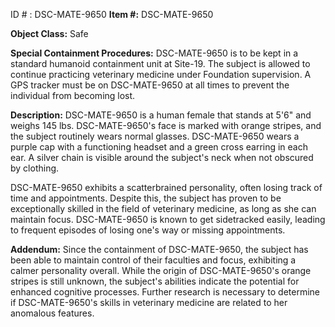 ID # : DSC-MATE-9650
**Item #:** DSC-MATE-9650

**Object Class:** Safe

**Special Containment Procedures:** DSC-MATE-9650 is to be kept in a standard humanoid containment unit at Site-19. The subject is allowed to continue practicing veterinary medicine under Foundation supervision. A GPS tracker must be on DSC-MATE-9650 at all times to prevent the individual from becoming lost.

**Description:** DSC-MATE-9650 is a human female that stands at 5'6" and weighs 145 lbs. DSC-MATE-9650's face is marked with orange stripes, and the subject routinely wears normal glasses. DSC-MATE-9650 wears a purple cap with a functioning headset and a green cross earring in each ear. A silver chain is visible around the subject's neck when not obscured by clothing.

DSC-MATE-9650 exhibits a scatterbrained personality, often losing track of time and appointments. Despite this, the subject has proven to be exceptionally skilled in the field of veterinary medicine, as long as she can maintain focus. DSC-MATE-9650 is known to get sidetracked easily, leading to frequent episodes of losing one's way or missing appointments.

**Addendum:** Since the containment of DSC-MATE-9650, the subject has been able to maintain control of their faculties and focus, exhibiting a calmer personality overall. While the origin of DSC-MATE-9650's orange stripes is still unknown, the subject's abilities indicate the potential for enhanced cognitive processes. Further research is necessary to determine if DSC-MATE-9650's skills in veterinary medicine are related to her anomalous features.